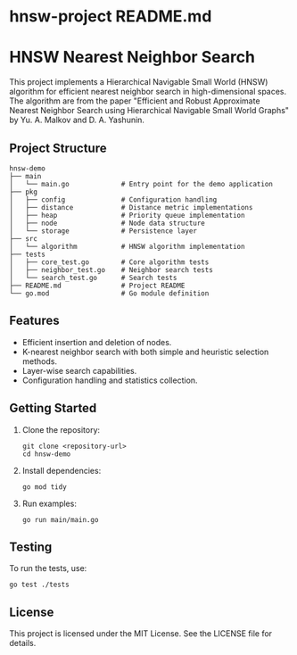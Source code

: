 # hnsw-project README.md

# HNSW Nearest Neighbor Search

This project implements a Hierarchical Navigable Small World (HNSW) algorithm for efficient nearest neighbor search in high-dimensional spaces. The algorithm are from the paper "Efficient and Robust Approximate Nearest Neighbor Search using Hierarchical Navigable Small World Graphs" by Yu. A. Malkov and D. A. Yashunin.

## Project Structure

```
hnsw-demo
├── main
│   └── main.go             # Entry point for the demo application
├── pkg 
│   ├── config              # Configuration handling
│   ├── distance            # Distance metric implementations  
│   ├── heap                # Priority queue implementation
│   ├── node                # Node data structure
│   └── storage             # Persistence layer
├── src
│   └── algorithm           # HNSW algorithm implementation
├── tests
│   ├── core_test.go        # Core algorithm tests
│   ├── neighbor_test.go    # Neighbor search tests
│   └── search_test.go      # Search tests
├── README.md               # Project README
└── go.mod                  # Go module definition
```

## Features

- Efficient insertion and deletion of nodes.
- K-nearest neighbor search with both simple and heuristic selection methods.
- Layer-wise search capabilities.
- Configuration handling and statistics collection.

## Getting Started

1. Clone the repository:
   ```
   git clone <repository-url>
   cd hnsw-demo
   ```

2. Install dependencies:
   ```
   go mod tidy
   ```

3. Run examples:
   ```
   go run main/main.go
   ```

## Testing

To run the tests, use:
```
go test ./tests
```

## License

This project is licensed under the MIT License. See the LICENSE file for details.
